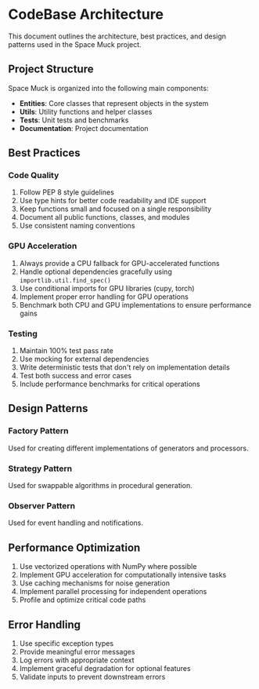 # CodeBase Architecture

This document outlines the architecture, best practices, and design patterns used in the Space Muck project.

## Project Structure

Space Muck is organized into the following main components:

- **Entities**: Core classes that represent objects in the system
- **Utils**: Utility functions and helper classes
- **Tests**: Unit tests and benchmarks
- **Documentation**: Project documentation

## Best Practices

### Code Quality

1. Follow PEP 8 style guidelines
2. Use type hints for better code readability and IDE support
3. Keep functions small and focused on a single responsibility
4. Document all public functions, classes, and modules
5. Use consistent naming conventions

### GPU Acceleration

1. Always provide a CPU fallback for GPU-accelerated functions
2. Handle optional dependencies gracefully using `importlib.util.find_spec()`
3. Use conditional imports for GPU libraries (cupy, torch)
4. Implement proper error handling for GPU operations
5. Benchmark both CPU and GPU implementations to ensure performance gains

### Testing

1. Maintain 100% test pass rate
2. Use mocking for external dependencies
3. Write deterministic tests that don't rely on implementation details
4. Test both success and error cases
5. Include performance benchmarks for critical operations

## Design Patterns

### Factory Pattern

Used for creating different implementations of generators and processors.

### Strategy Pattern

Used for swappable algorithms in procedural generation.

### Observer Pattern

Used for event handling and notifications.

## Performance Optimization

1. Use vectorized operations with NumPy where possible
2. Implement GPU acceleration for computationally intensive tasks
3. Use caching mechanisms for noise generation
4. Implement parallel processing for independent operations
5. Profile and optimize critical code paths

## Error Handling

1. Use specific exception types
2. Provide meaningful error messages
3. Log errors with appropriate context
4. Implement graceful degradation for optional features
5. Validate inputs to prevent downstream errors
